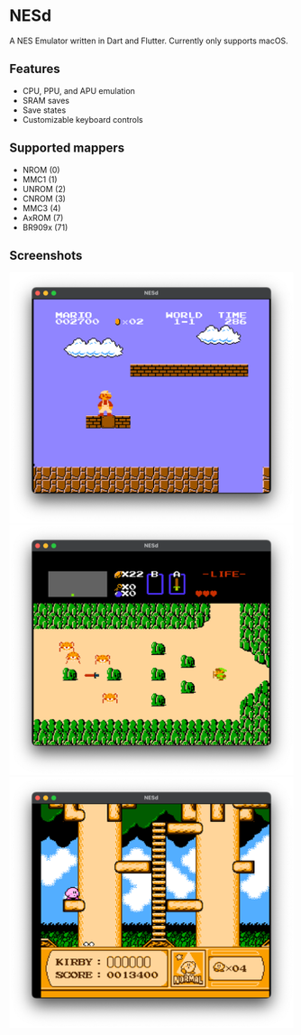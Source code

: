 # NESd

A NES Emulator written in Dart and Flutter.
Currently only supports macOS.

## Features

- CPU, PPU, and APU emulation
- SRAM saves
- Save states
- Customizable keyboard controls

## Supported mappers

- NROM (0)
- MMC1 (1)
- UNROM (2)
- CNROM (3)
- MMC3 (4)
- AxROM (7)
- BR909x (71)

## Screenshots

![docs/smb.png](docs/smb.png)
![docs/zelda.png](docs/zelda.png)
![docs/kirby.png](docs/kirby.png)
